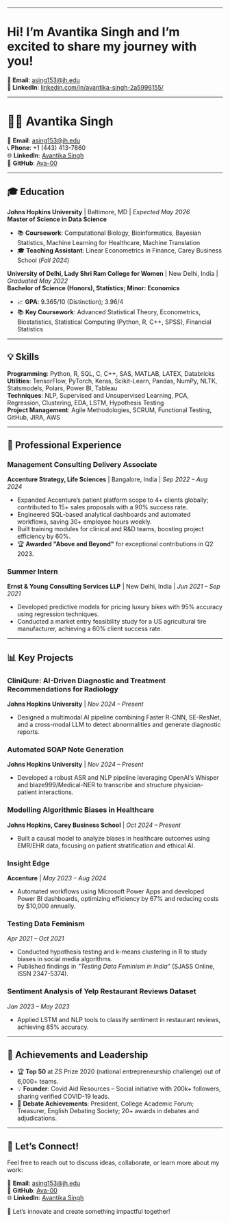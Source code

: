 
---

# **Hi! I’m Avantika Singh and I’m excited to share my journey with you!**  

**📧 Email**: [asing153@jh.edu](mailto:asing153@jh.edu)  
**🔗 LinkedIn**: [linkedin.com/in/avantika-singh-2a5996155/](https://www.linkedin.com/in/avantika-singh-2a5996155/)  

---

# 👩‍💻 Avantika Singh  
📧 **Email**: asing153@jh.edu  
📞 **Phone**: +1 (443) 413-7860  
🌐 **LinkedIn**: [Avantika Singh](https://linkedin.com/in/avantika-singh-2a5996155)  
📂 **GitHub**: [Ava-00](https://github.com/Ava-00)  

---

## 🎓 Education  
**Johns Hopkins University** | Baltimore, MD | *Expected May 2026*  
**Master of Science in Data Science**  
- 📚 **Coursework**: Computational Biology, Bioinformatics, Bayesian Statistics, Machine Learning for Healthcare, Machine Translation  
- 🎓 **Teaching Assistant**: Linear Econometrics in Finance, Carey Business School (*Fall 2024*)  

**University of Delhi, Lady Shri Ram College for Women** | New Delhi, India | *Graduated May 2022*  
**Bachelor of Science (Honors), Statistics; Minor: Economics**  
- 📈 **GPA**: 9.365/10 (Distinction); 3.96/4  
- 📚 **Key Coursework**: Advanced Statistical Theory, Econometrics, Biostatistics, Statistical Computing (Python, R, C++, SPSS), Financial Statistics  

---

## 💡 Skills  
**Programming**: Python, R, SQL, C, C++, SAS, MATLAB, LATEX, Databricks  
**Utilities**: TensorFlow, PyTorch, Keras, Scikit-Learn, Pandas, NumPy, NLTK, Statsmodels, Polars, Power BI, Tableau  
**Techniques**: NLP, Supervised and Unsupervised Learning, PCA, Regression, Clustering, EDA, LSTM, Hypothesis Testing  
**Project Management**: Agile Methodologies, SCRUM, Functional Testing, GitHub, JIRA, AWS  

---

## 💼 Professional Experience  

### **Management Consulting Delivery Associate**  
**Accenture Strategy, Life Sciences** | Bangalore, India | *Sep 2022 – Aug 2024*  
- Expanded Accenture’s patient platform scope to 4+ clients globally; contributed to 15+ sales proposals with a 90% success rate.  
- Engineered SQL-based analytical dashboards and automated workflows, saving 30+ employee hours weekly.  
- Built training modules for clinical and R&D teams, boosting project efficiency by 60%.  
- 🏆 **Awarded "Above and Beyond"** for exceptional contributions in Q2 2023.  

### **Summer Intern**  
**Ernst & Young Consulting Services LLP** | New Delhi, India | *Jun 2021 – Sep 2021*  
- Developed predictive models for pricing luxury bikes with 95% accuracy using regression techniques.  
- Conducted a market entry feasibility study for a US agricultural tire manufacturer, achieving a 60% client success rate.  

---

## 📊 Key Projects  

### **CliniQure: AI-Driven Diagnostic and Treatment Recommendations for Radiology**  
**Johns Hopkins University** | *Nov 2024 – Present*  
- Designed a multimodal AI pipeline combining Faster R-CNN, SE-ResNet, and a cross-modal LLM to detect abnormalities and generate diagnostic reports.  

### **Automated SOAP Note Generation**  
**Johns Hopkins University** | *Nov 2024 – Present*  
- Developed a robust ASR and NLP pipeline leveraging OpenAI’s Whisper and blaze999/Medical-NER to transcribe and structure physician-patient interactions.  

### **Modelling Algorithmic Biases in Healthcare**  
**Johns Hopkins, Carey Business School** | *Oct 2024 – Present*  
- Built a causal model to analyze biases in healthcare outcomes using EMR/EHR data, focusing on patient stratification and ethical AI.  

### **Insight Edge**  
**Accenture** | *May 2023 – Aug 2024*  
- Automated workflows using Microsoft Power Apps and developed Power BI dashboards, optimizing efficiency by 67% and reducing costs by $10,000 annually.  

### **Testing Data Feminism**  
*Apr 2021 – Oct 2021*  
- Conducted hypothesis testing and k-means clustering in R to study biases in social media algorithms.  
- Published findings in *"Testing Data Feminism in India"* (SJASS Online, ISSN 2347-5374).  

### **Sentiment Analysis of Yelp Restaurant Reviews Dataset**  
*Jan 2023 – May 2023*  
- Applied LSTM and NLP tools to classify sentiment in restaurant reviews, achieving 85% accuracy.  

---

## 🌟 Achievements and Leadership  

- 🏆 **Top 50** at ZS Prize 2020 (national entrepreneurship challenge) out of 6,000+ teams.  
- 💡 **Founder**: Covid Aid Resources – Social initiative with 200k+ followers, sharing verified COVID-19 leads.  
- 💬 **Debate Achievements**: President, College Academic Forum; Treasurer, English Debating Society; 20+ awards in debates and adjudications.  

---

## 🌱 Let’s Connect!  
Feel free to reach out to discuss ideas, collaborate, or learn more about my work:  

📧 **Email**: asing153@jh.edu  
📂 **GitHub**: [Ava-00](https://github.com/Ava-00)  
🌐 **LinkedIn**: [Avantika Singh](https://linkedin.com/in/avantika-singh-2a5996155)  

🚀 Let’s innovate and create something impactful together!
